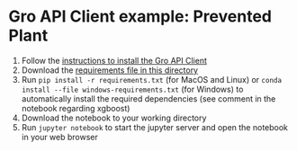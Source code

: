 # Gro API Client example: Prevented Plant

1. Follow the [instructions to install the Gro API Client](../../../../README.md)
2. Download the [requirements file in this directory](./requirements.txt)
3. Run `pip install -r requirements.txt` (for MacOS and Linux) or `conda install --file windows-requirements.txt` (for Windows) to automatically install the required dependencies (see comment in the notebook regarding xgboost)
4. Download the notebook to your working directory
5. Run `jupyter notebook` to start the jupyter server and open the notebook in your web browser
